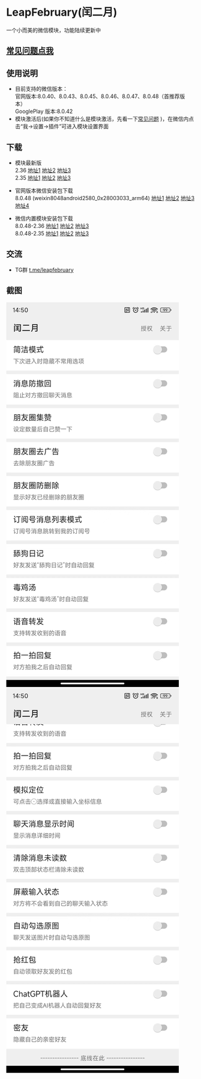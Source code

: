 # LeapFebruary(闰二月)

一个小而美的微信模块，功能陆续更新中

## [常见问题点我](./FAQ.md)  

## 使用说明  

+ 目前支持的微信版本：  
官网版本:8.0.40、8.0.43、8.0.45、8.0.46、8.0.47、8.0.48（首推荐版本）  
GooglePlay 版本:8.0.42
+ 模块激活后(如果你不知道什么是模块激活，先看一下[常见问题](./FAQ.md) )，在微信内点击“我->设置->插件”可进入模块设置界面

## 下载  

+ 模块最新版  
2.36
[地址1](https://bitbucket.org/prong6542/com.r.leapfebruary/downloads/leapfebruary_236_2.36.apk)
[地址2](https://sourceforge.net/projects/com-r-leapfebruary/files/236-2.36/leapfebruary_236_2.36.apk) 
[地址3](https://github.com/Xposed-Modules-Repo/com.r.leapfebruary/releases/download/236-2.36/leapfebruary_236_2.36.apk)  
2.35
[地址1](https://bitbucket.org/prong6542/com.r.leapfebruary/downloads/leapfebruary_235_2.35.apk)
[地址2](https://sourceforge.net/projects/com-r-leapfebruary/files/235-2.35/leapfebruary_235_2.35.apk) 
[地址3](https://github.com/Xposed-Modules-Repo/com.r.leapfebruary/releases/download/235-2.35/leapfebruary_235_2.35.apk)  

+ 官网版本微信安装包下载  
8.0.48 (weixin8048android2580_0x28003033_arm64)
[地址1](http://dldir1.qq.com/weixin/android/weixin8048android2580_0x28003033_arm64.apk)
[地址2](https://bitbucket.org/prong6542/com.r.leapfebruary/downloads/weixin8048android2580_0x28003033_arm64.apk) 
[地址3](https://sourceforge.net/projects/com-r-leapfebruary/files/233-2.33/weixin8048android2580_0x28003033_arm64.apk) 
[地址4](https://github.com/Xposed-Modules-Repo/com.r.leapfebruary/releases/download/233-2.33/weixin8048android2580_0x28003033_arm64.apk)

+ 微信内置模块安装包下载  
8.0.48-2.36
[地址1](https://bitbucket.org/prong6542/com.r.leapfebruary/downloads/weixin8048android2580_0x28003033_arm64_leapfebruary_2.36.apk)
[地址2](https://sourceforge.net/projects/com-r-leapfebruary/files/236-2.36/weixin8048android2580_0x28003033_arm64_leapfebruary_2.36.apk) 
[地址3](https://github.com/Xposed-Modules-Repo/com.r.leapfebruary/releases/download/236-2.36/weixin8048android2580_0x28003033_arm64_leapfebruary_2.36.apk)  
8.0.48-2.35
[地址1](https://bitbucket.org/prong6542/com.r.leapfebruary/downloads/weixin8048android2580_0x28003033_arm64_leapfebruary_2.35.apk)
[地址2](https://sourceforge.net/projects/com-r-leapfebruary/files/235-2.35/weixin8048android2580_0x28003033_arm64_leapfebruary_2.35.apk) 
[地址3](https://github.com/Xposed-Modules-Repo/com.r.leapfebruary/releases/download/235-2.35/weixin8048android2580_0x28003033_arm64_leapfebruary_2.35.apk)  

## 交流  

+ TG群 [t.me/leapfebruary](https://t.me/leapfebruary)  

## 截图  

![1.jpg](./img/1.jpg)
![2.jpg](./img/2.jpg)
